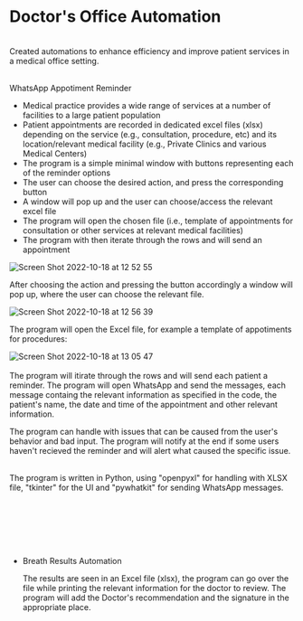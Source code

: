 # Doctor's Office Automation
<br />
Created automations to enhance efficiency and improve patient services in a medical office setting. <br /><br />
 
WhatsApp Appotiment Reminder
  -	Medical practice provides a wide range of services at a number of facilities to a large patient population
  -	Patient appointments are recorded in dedicated excel files (xlsx) depending on the service (e.g., consultation, procedure, etc) and its location/relevant medical facility (e.g., Private Clinics and various Medical Centers)
  -	The program is a simple minimal window with buttons representing each of the reminder options
  -	The user can choose the desired action, and press the corresponding button 
  -	A window will pop up and the user can choose/access the relevant excel file
  -	The program will open the chosen file (i.e., template of appointments for consultation or other services at relevant medical facilities)
  -	The program with then iterate through the rows and will send an appointment 

![Screen Shot 2022-10-18 at 12 52 55](https://user-images.githubusercontent.com/95490556/196398542-b3dac571-c77e-49c8-8def-c28d2e23cc48.png)

 After choosing the action and pressing the button accordingly a window will pop up, where the user can choose the relevant file.

![Screen Shot 2022-10-18 at 12 56 39](https://user-images.githubusercontent.com/95490556/196399228-76e6477a-c9a8-4537-abd9-c8e0f3de6bfd.png)

 The program will open the Excel file, for example a template of appotiments for procedures: <br />
 
![Screen Shot 2022-10-18 at 13 05 47](https://user-images.githubusercontent.com/95490556/196401398-e5373d82-040a-49f8-8130-e48ac3459d76.png)  
<br />
 The program will itirate through the rows and will send each patient a reminder.
     The program will open WhatsApp and send the messages, each message containg the relevant information as specified in the code, the patient's name, the date and time of the appointment and other relevant information.  
     
 The program can handle with issues that can be caused from the user's behavior and bad input.
 The program will notify at the end if some users haven't recieved the reminder and will alert what caused the specific issue.  
 
<br />
 The program is written in Python, using "openpyxl" for handling with XLSX file, "tkinter" for the UI and "pywhatkit" for sending WhatsApp messages.
   

<br /><br /><br /><br /><br />
- Breath Results Automation

   The results are seen in an Excel file (xlsx), the program can go over the file while printing the relevant information for the doctor to review.
   The program will add the Doctor's recommendation and the signature in the appropriate place.

